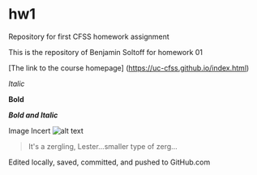 # hw1
Repository for first CFSS homework assignment

This is the repository of Benjamin Soltoff for homework 01

[The link to the course homepage] (https://uc-cfss.github.io/index.html)

*Italic*

**Bold**

**_Bold and Italic_**

Image Incert ![alt text](http://vignette4.wikia.nocookie.net/carbotanimations/images/9/9d/Zergling.jpg/revision/latest?cb=20151118200835 "Zergling")
> It's a zergling, Lester...smaller type of zerg...

Edited locally, saved, committed, and pushed to GitHub.com
